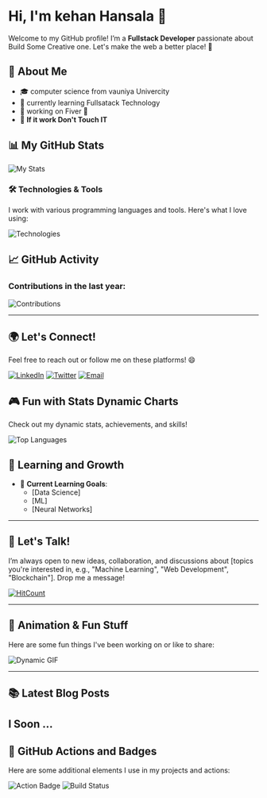 
# Hi, I'm kehan Hansala 👋

Welcome to my GitHub profile! I’m a **Fullstack Developer** passionate about Build Some Creative one. Let's make the web a better place! 🚀

## 🌟 About Me

- 🎓  computer science from vauniya Univercity
- 🌱  currently learning Fullsatack Technology
- 🔭  working on Fiver 📂
- 📝 **If it work Don't Touch IT**

## 📊 My GitHub Stats

![My Stats](https://github-readme-stats.vercel.app/api?username=kehan-hansala&show_icons=true&hide_title=true&count_private=true&hide=prs&theme=dark&include_all_commits=true)

### 🛠️ Technologies & Tools

I work with various programming languages and tools. Here's what I love using:

![Technologies](https://skillicons.dev/icons?i=python,js,react,nodejs,html,css,postgres,git,docker)

## 📈 GitHub Activity

### Contributions in the last year:
![Contributions](https://github-profile-summary-cards.vercel.app/api/cards/profile-details?username=[YourUsername]&theme=default)

---

## 🌍 Let's Connect!
Feel free to reach out or follow me on these platforms! 😄

[![LinkedIn](https://img.shields.io/badge/LinkedIn-[YourLinkedInUsername]-blue?style=social&logo=linkedin)](https://www.linkedin.com/in/[YourLinkedInUsername])
[![Twitter](https://img.shields.io/badge/Twitter-[YourTwitterUsername]-blue?style=social&logo=twitter)](https://twitter.com/[YourTwitterUsername])
[![Email](https://img.shields.io/badge/Email-your.email@example.com-red?style=social&logo=gmail)](mailto:your.email@example.com)

## 🎮 Fun with Stats Dynamic Charts

Check out my dynamic stats, achievements, and skills!

![Top Languages](https://github-readme-stats.vercel.app/api/top-langs/?username=[kehan-hansala]&langs_count=10&theme=gruvbox)

## 🧠 Learning and Growth

- 🌱 **Current Learning Goals**:
  - [Data Science]
  - [ML]
  - [Neural Networks]

---

## 💬 Let's Talk!
I’m always open to new ideas, collaboration, and discussions about [topics you're interested in, e.g., "Machine Learning", "Web Development", "Blockchain"]. Drop me a message!

[![HitCount](http://hits.dwyl.com/[YourUsername]/[YourRepo].svg)](http://hits.dwyl.com/kehan-hansala/[YourRepo])

---

## 🎥 Animation & Fun Stuff
Here are some fun things I've been working on or like to share:

![Dynamic GIF](https://media.giphy.com/media/https://th.bing.com/th/id/R.28020003d4a493c78d8202ba6c35f179?rik=waJ%2bD2KT87ApYA&pid=ImgRaw&r=0/giphy.gif)

---

## 📚 Latest Blog Posts
I Soon ...
---

## 🌱 GitHub Actions and Badges

Here are some additional elements I use in my projects and actions:

![Action Badge](https://img.shields.io/github/workflow/status/[YourUsername]/[YourRepo]/CI?label=CI%20Status&style=for-the-badge)
![Build Status](https://img.shields.io/github/workflow/status/[YourUsername]/[YourRepo]/Build?label=Build%20Status&style=for-the-badge)

